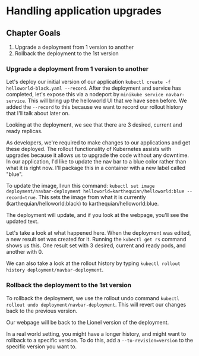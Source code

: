 # Handling application upgrades

## Chapter Goals
1. Upgrade a deployment from 1 version to another
2. Rollback the deployment to the 1st version

### Upgrade a deployment from 1 version to another

Let's deploy our initial version of our application `kubectl create -f helloworld-black.yaml --record`. After the deployment and service has completed, let's expose this via a nodeport by `minikube service navbar-service`. This will bring up the helloworld UI that we have seen before. We added the `--record` to this because we want to record our rollout history that I'll talk about later on.

Looking at the deployment, we see that there are 3 desired, current and ready replicas.

As developers, we're required to make changes to our applications and get these deployed. The rollout functionality of Kubernetes assists with upgrades because it allows us to upgrade the code without any downtime. In our application, I'd like to update the nav bar to a blue color rather than what it is right now. I'll package this in a container with a new label called "blue".

To update the image, I run this command: `kubectl set image deployment/navbar-deployment helloworld=karthequian/helloworld:blue --record=true`. This sets the image from what it is currently (karthequian/helloworld:black) to karthequian/helloworld:blue.

The deployment will update, and if you look at the webpage, you'll see the updated text.

Let's take a look at what happened here. When the deployment was edited, a new result set was created for it. Running the `kubectl get rs` command shows us this. One result set with 3 desired, current and ready pods, and another with 0.

We can also take a look at the rollout history by typing `kubectl rollout history deployment/navbar-deployment`.

### Rollback the deployment to the 1st version
To rollback the deployment, we use the rollout undo command `kubectl rollout undo deployment/navbar-deployment`. This will revert our changes back to the previous version.

Our webpage will be back to the Lionel version of the deployment.

In a real world setting, you might have a longer history, and might want to rollback to a specific version. To do this, add a `--to-revision=version` to the specific version you want to.
